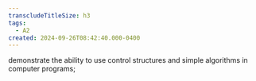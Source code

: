 ```yaml
---
transcludeTitleSize: h3
tags:
  - A2
created: 2024-09-26T08:42:40.000-0400
---
```

demonstrate the ability to use control structures and simple algorithms in computer programs;